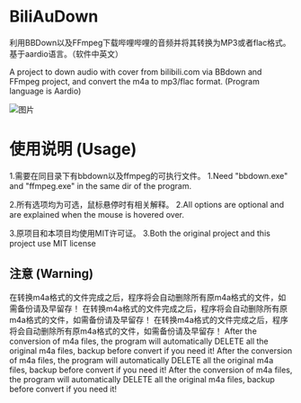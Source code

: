 # BiliAuDown
利用BBDown以及FFmpeg下载哔哩哔哩的音频并将其转换为MP3或者flac格式。基于aardio语言。（软件中英文）

A project to down audio with cover from bilibili.com via BBdown and FFmpeg project, and convert the m4a to mp3/flac format. (Program language is Aardio)

![图片](https://user-images.githubusercontent.com/63829496/236662506-c2dcbd10-f295-4a99-a844-bd3c8eb7a0b4.png)

# 使用说明 (Usage)
1.需要在同目录下有bbdown以及ffmpeg的可执行文件。
1.Need "bbdown.exe" and "ffmpeg.exe" in the same dir of the program.

2.所有选项均为可选，鼠标悬停时有相关解释。
2.All options are optional and are explained when the mouse is hovered over.

3.原项目和本项目均使用MIT许可证。
3.Both the original project and this project use MIT license

## 注意 (Warning)
在转换m4a格式的文件完成之后，程序将会自动删除所有原m4a格式的文件，如需备份请及早留存！
在转换m4a格式的文件完成之后，程序将会自动删除所有原m4a格式的文件，如需备份请及早留存！
在转换m4a格式的文件完成之后，程序将会自动删除所有原m4a格式的文件，如需备份请及早留存！
After the conversion of m4a files, the program will automatically DELETE all the original m4a files, backup before convert if you need it!
After the conversion of m4a files, the program will automatically DELETE all the original m4a files, backup before convert if you need it!
After the conversion of m4a files, the program will automatically DELETE all the original m4a files, backup before convert if you need it!
